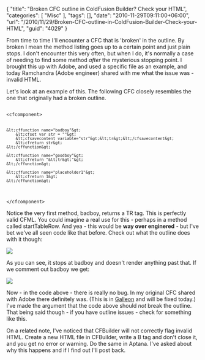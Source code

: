 {
	"title": "Broken CFC outline in ColdFusion Builder? Check your HTML",
	"categories": [
		"Misc"
	],
	"tags": [],
	"date": "2010-11-29T09:11:00+06:00",
	"url": "/2010/11/29/Broken-CFC-outline-in-ColdFusion-Builder-Check-your-HTML",
	"guid": "4029"
}

From time to time I'll encounter a CFC that is 'broken' in the outline. By broken I mean the method listing goes up to a certain point and just plain stops. I don't encounter this very often, but when I do, it's normally a case of needing to find some method <i>after</i> the mysterious stopping point. I brought this up with Adobe, and used a specific file as an example, and today Ramchandra (Adobe engineer) shared with me what the issue was - invalid HTML.
<!--more-->
<p/>

Let's look at an example of this. The following CFC closely resembles the one that originally had a broken outline.

<p/>

<code>
&lt;cfcomponent&gt;

	&lt;cffunction name="badboy"&gt;
		&lt;cfset var str = ""&gt;
		&lt;cfsavecontent variable="str"&gt;&lt;tr&gt;&lt;/cfsavecontent&gt;
		&lt;cfreturn str&gt;
	&lt;/cffunction&gt;

	&lt;cffunction name="goodboy"&gt;
		&lt;cfreturn "&lt;tr&gt;"&gt;
	&lt;/cffunction&gt;
	
	&lt;cffunction name="placeholder1"&gt;
		&lt;cfreturn 1&gt;
	&lt;/cffunction&gt;
	
&lt;/cfcomponent&gt;
</code>

<p/>

Notice the very first method, badboy, returns a TR tag. This is perfectly valid CFML. You could imagine a real use for this - perhaps in a method called startTableRow. And yea - this would be <b>way over enginered</b> - but I've bet we've all seen code like that before. Check out what the outline does with it though:

<p/>

<img src="http://www.raymondcamden.com/images/screen50.png" />

<p/>

As you can see, it stops at badboy and doesn't render anything past that. If we comment out badboy we get:

<p/>

<img src="http://www.coldfusionjedi.com/images/screen51.png" />

<p/>

Now - in the code above - there is really no bug. In my original CFC shared with Adobe there definitely was. (This is in <a href="http://galleon.riaforge.org">Galleon</a> and will be fixed today.) I've made the argument that the code above should <i>not</i> break the outline. That being said though - if you have outline issues - check for something like this.

<p/>

On a related note, I've noticed that CFBuilder will not correctly flag invalid HTML. Create a new HTML file in CFBuilder, write a B tag and don't close it, and you get no error or warning. Do the same in Aptana. I've asked about why this happens and if I find out I'll post back.
